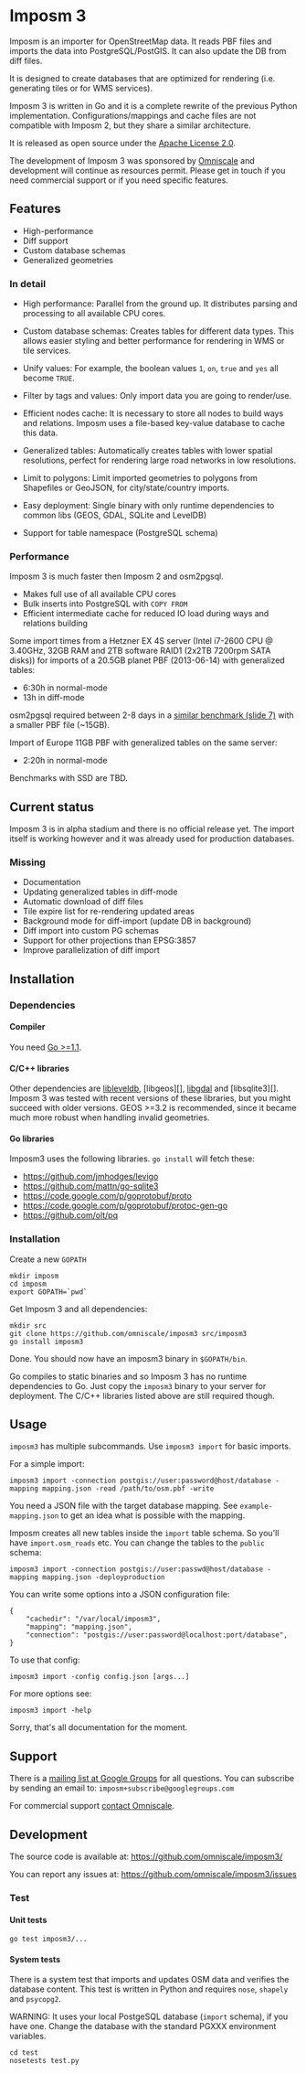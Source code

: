 Imposm 3
========

Imposm is an importer for OpenStreetMap data. It reads PBF files and
imports the data into PostgreSQL/PostGIS. It can also update the
DB from diff files.

It is designed to create databases that are optimized for rendering (i.e. generating tiles or for WMS services).

Imposm 3 is written in Go and it is a complete rewrite of the previous Python implementation.
Configurations/mappings and cache files are not compatible with Imposm 2, but they share a similar architecture.


It is released as open source under the [Apache License 2.0][].

[Apache License 2.0]: http://www.apache.org/licenses/LICENSE-2.0.html


The development of Imposm 3 was sponsored by [Omniscale](http://omniscale.com/) and development will continue as resources permit.
Please get in touch if you need commercial support or if you need specific features.


Features
--------

* High-performance
* Diff support
* Custom database schemas
* Generalized geometries


### In detail


- High performance:
  Parallel from the ground up. It distributes parsing and processing to all available CPU cores.

- Custom database schemas:
  Creates tables for different data types. This allows easier styling and better performance for rendering in WMS or tile services.

- Unify values:
  For example, the boolean values `1`, `on`, `true` and `yes` all become ``TRUE``.

- Filter by tags and values:
  Only import data you are going to render/use.

- Efficient nodes cache:
  It is necessary to store all nodes to build ways and relations. Imposm uses a file-based key-value database to cache this data.

- Generalized tables:
  Automatically creates tables with lower spatial resolutions, perfect for rendering large road networks in low resolutions.

- Limit to polygons:
  Limit imported geometries to polygons from Shapefiles or GeoJSON, for city/state/country imports.

- Easy deployment:
  Single binary with only runtime dependencies to common libs (GEOS, GDAL, SQLite and LevelDB)

- Support for table namespace (PostgreSQL schema)


### Performance ###

Imposm 3 is much faster then Imposm 2 and osm2pgsql.

* Makes full use of all available CPU cores
* Bulk inserts into PostgreSQL with `COPY FROM`
* Efficient intermediate cache for reduced IO load during ways and relations building


Some import times from a Hetzner EX 4S server (Intel i7-2600 CPU @ 3.40GHz, 32GB RAM and 2TB software RAID1 (2x2TB 7200rpm SATA disks)) for imports of a 20.5GB planet PBF (2013-06-14) with generalized tables:

* 6:30h in normal-mode
* 13h in diff-mode

osm2pgsql required between 2-8 days in a [similar benchmark (slide 7)](http://www.geofabrik.de/media/2012-09-08-osm2pgsql-performance.pdf) with a smaller PBF file (~15GB).

Import of Europe 11GB PBF with generalized tables on the same server:

* 2:20h in normal-mode

Benchmarks with SSD are TBD.


Current status
--------------

Imposm 3 is in alpha stadium and there is no official release yet.
The import itself is working however and it was already used for production databases.

### Missing ###

* Documentation
* Updating generalized tables in diff-mode
* Automatic download of diff files
* Tile expire list for re-rendering updated areas
* Background mode for diff-import (update DB in background)
* Diff import into custom PG schemas
* Support for other projections than EPSG:3857
* Improve parallelization of diff import

Installation
------------

### Dependencies ###

#### Compiler

You need [Go >=1.1](http://golang.org).

#### C/C++ libraries

Other dependencies are [libleveldb][], [libgeos][], [libgdal][] and [libsqlite3][].
Imposm 3 was tested with recent versions of these libraries, but you might succeed with older versions.
GEOS >=3.2 is recommended, since it became much more robust when handling invalid geometries.

[libleveldb]:
[libgeos]:
[libgdal]:
[libsqlite3]:

#### Go libraries

Imposm3 uses the following libraries. `go install` will fetch these:

- <https://github.com/jmhodges/levigo>
- <https://github.com/mattn/go-sqlite3>
- <https://code.google.com/p/goprotobuf/proto>
- <https://code.google.com/p/goprotobuf/protoc-gen-go>
- <https://github.com/olt/pq>

### Installation ###

Create a new `GOPATH`

    mkdir imposm
    cd imposm
    export GOPATH=`pwd`

Get Imposm 3 and all dependencies:

    mkdir src
    git clone https://github.com/omniscale/imposm3 src/imposm3
    go install imposm3

Done. You should now have an imposm3 binary in `$GOPATH/bin`.

Go compiles to static binaries and so Imposm 3 has no runtime dependencies to Go.
Just copy the `imposm3` binary to your server for deployment. The C/C++ libraries listed above are still required though.



Usage
-----

`imposm3` has multiple subcommands. Use `imposm3 import` for basic imports.

For a simple import:

    imposm3 import -connection postgis://user:password@host/database -mapping mapping.json -read /path/to/osm.pbf -write

You need a JSON file with the target database mapping. See `example-mapping.json` to get an idea what is possible with the mapping.

Imposm creates all new tables inside the `import` table schema. So you'll have `import.osm_roads` etc. You can change the tables to the `public` schema:

    imposm3 import -connection postgis://user:passwd@host/database -mapping mapping.json -deployproduction


You can write some options into a JSON configuration file:

    {
        "cachedir": "/var/local/imposm3",
        "mapping": "mapping.json",
        "connection": "postgis://user:password@localhost:port/database",
    }

To use that config:

    imposm3 import -config config.json [args...]

For more options see:

    imposm3 import -help

Sorry, that's all documentation for the moment.


Support
-------

There is a [mailing list at Google Groups](http://groups.google.com/group/imposm) for all questions. You can subscribe by sending an email to: `imposm+subscribe@googlegroups.com`

For commercial support [contact Omniscale](http://omniscale.com/contact).

Development
-----------

The source code is available at: <https://github.com/omniscale/imposm3/>

You can report any issues at: <https://github.com/omniscale/imposm3/issues>

### Test ###

#### Unit tests ####

    go test imposm3/...


#### System tests ####

There is a system test that imports and updates OSM data and verifies the database content.
This test is written in Python and requires `nose`, `shapely` and `psycopg2`.

WARNING: It uses your local PostgeSQL database (`import` schema), if you have one. Change the database with the standard PGXXX environment variables.

    cd test
    nosetests test.py
